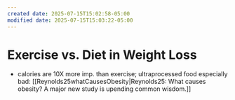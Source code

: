 ```yaml
---
created date: 2025-07-15T15:02:58-05:00
modified date: 2025-07-15T15:03:22-05:00
---
```

# Exercise vs. Diet in Weight Loss
- calories are 10X more imp. than exercise; ultraprocessed food especially bad: [[Reynolds25whatCausesObesity|Reynolds25: What causes obesity? A major new study is upending common wisdom.]] 